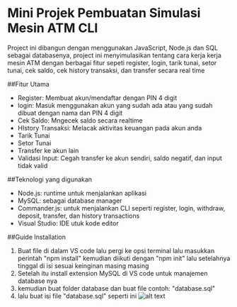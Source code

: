 # Mini Projek Pembuatan Simulasi Mesin ATM CLI

Project ini dibangun dengan menggunakan JavaScript, Node.js dan SQL sebagai databasenya, project ini menyimulasikan tentang cara kerja kerja mesin ATM dengan berbagai fitur sepeti register, login, tarik tunai, setor tunai, cek saldo, cek history transaksi, dan transfer secara real time

##Fitur Utama
- Register: Membuat akun/mendaftar dengan PIN 4 digit
- login: Masuk menggunakan akun yang sudah ada atau yang sudah dibuat dengan nama dan PIN 4 digit
- Cek Saldo: Mngecek saldo secara realtime
- HIstory Transaksi: Melacak aktivitas keuangan pada akun anda
- Tarik Tunai
- Setor Tunai
- Transfer ke akun lain
- Validasi Input: Cegah transfer ke akun sendiri, saldo negatif, dan input tidak valid

##Teknologi yang digunakan
- Node.js: runtime untuk menjalankan aplikasi
- MySQL: sebagai database manager
- Commander.js: untuk menjalankan CLI seperti register, login, withdraw, deposit, transfer, dan history transactions
- Visual Studio: IDE utuk kode editor

##Guide Installation
1. Buat file di dalam VS code lalu pergi ke opsi terminal lalu masukkan perintah "npm install" kemudian diikuti dengan "npm init" lalu setelahnya tinggal di isi sesuai keinginan masing masing
2. Setelah itu install extension MySQL di VS code untuk manajemen database nya
3. kemudian buat folder database dan buat file contoh: "database.sql"
4. lalu buat isi file "database.sql" seperti ini
   ![alt text](?raw=true)

